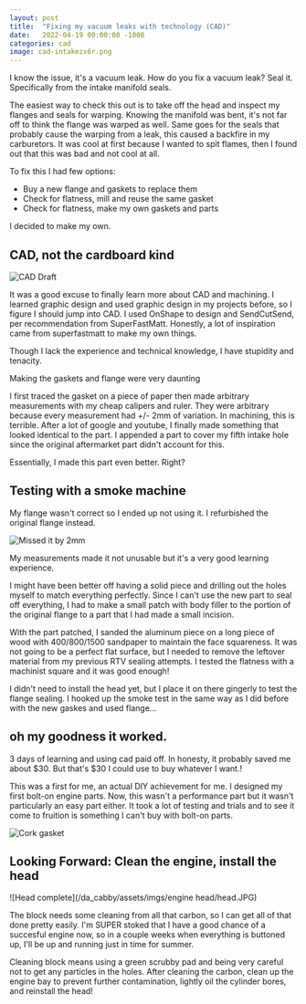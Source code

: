 ```yaml
---
layout: post
title:  "Fixing my vacuum leaks with technology (CAD)"
date:   2022-04-19 00:00:00 -1000
categories: cad
image: cad-intakezx6r.png
---
```


I know the issue, it's a vacuum leak. How do you fix a vacuum leak? Seal it. Specifically from the intake manifold seals. 

The easiest way to check this out is to take off the head and inspect my flanges and seals for warping. Knowing the manifold was bent, it's not far off to think the flange was warped as well. Same goes for the seals that probably cause the warping from a leak, this caused a backfire in my carburetors. It was cool at first because I wanted to spit flames, then I found out that this was bad and not cool at all.

To fix this I had few options:
- Buy a new flange and gaskets to replace them
- Check for flatness, mill and reuse the same gasket
- Check for flatness, make my own gaskets and parts

I decided to make my own.

## CAD, not the cardboard kind

![CAD Draft](https://sudoyashi.github.io/Joshis-Garage/assets/img/cad-intakezx6r.png)

It was a good excuse to finally learn more about CAD and machining. I learned graphic design and used graphic design in my projects before, so I figure I should jump into CAD. I used OnShape to design and SendCutSend, per recommendation from SuperFastMatt. Honestly, a lot of inspiration came from superfastmatt to make my own things. 

Though I lack the experience and technical knowledge, I have stupidity and tenacity. 

Making the gaskets and flange were very daunting

I first traced the gasket on a piece of paper then made arbitrary measurements with my cheap calipers and ruler. They were arbitrary because every measurement had +/- 2mm of variation. In machining, this is terrible. After a lot of google and youtube, I finally made something that looked identical to the part. I appended a part to cover my fifth intake hole since the original aftermarket part didn't account for this. 

Essentially, I made this part even better. Right?

## Testing with a smoke machine

My flange wasn't correct so I ended up not using it. I refurbished the original flange instead.

![Missed it by 2mm](https://sudoyashi.github.io/Joshis-Garage/enginehead/flange.jpg)

My measurements made it not unusable but it's a very good learning experience. 

I might have been better off having a solid piece and drilling out the holes myself to match everything perfectly. Since I can't use the new part to seal off everything, I had to make a small patch with body filler to the portion of the original flange to a part that I had made a small incision.

With the part patched, I sanded the aluminum piece on a long piece of wood with 400/800/1500 sandpaper to maintain the face squareness. It was not going to be a perfect flat surface, but I needed to remove the leftover material from my previous RTV sealing attempts. I tested the flatness with a machinist square and it was good enough!

I didn't need to install the head yet, but I place it on there gingerly to test the flange sealing. I hooked up the smoke test in the same way as I did before with the new gaskes and used flange...

## oh my goodness it worked.

3 days of learning and using cad paid off. In honesty, it probably saved me about $30. But that's $30 I could use to buy whatever I want.!

This was a first for me, an actual DIY achievement for me. I designed my first bolt-on engine parts. Now, this wasn't a performance part but it wasn't particularly an easy part either. It took a lot of testing and trials and to see it come to fruition is something I can't buy with bolt-on parts.

![Cork gasket](https://sudoyashi.github.io/Joshis-Garage/assets/imgs/enginehead/cork-1.jpg)

## Looking Forward: Clean the engine, install the head

![Head complete](/da_cabby/assets/imgs/engine head/head.JPG)

The block needs some cleaning from all that carbon, so I can get all of that done pretty easily. I'm SUPER stoked that I have a good chance of a succesful engine now, so in a couple weeks when everything is buttoned up, I'll be up and running just in time for summer.

Cleaning block means using a green scrubby pad and being very careful not to get any particles in the holes. After cleaning the carbon, clean up the engine bay to prevent further contamination, lightly oil the cylinder bores, and reinstall the head!



